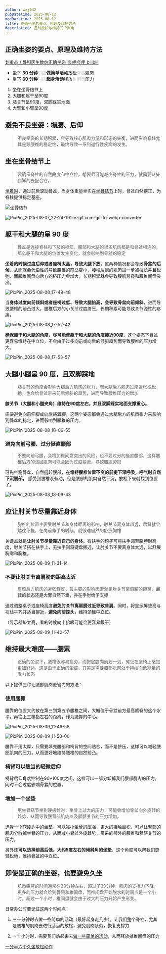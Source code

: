 ```yaml
---
author: wzj042
pubDatetime: 2025-08-12
modDatetime: 2025-08-12
title: 正确坐姿的要点、原理及维持方法
description: 定时放松与维持三个直角
---
```

## 正确坐姿的要点、原理及维持方法

[划重点！骨科医生教你正确坐姿_哔哩哔哩_bilibili](https://www.bilibili.com/video/BV1ERgnzYEBe/)

- 坐下 **30 分钟**<span data-type="text" style="color: rgba(0, 0, 0, 0.2);">时应</span>**做简单活动**放松<span data-type="text" style="color: rgba(0, 0, 0, 0.2);">脊柱</span>肌肉
- 坐下 **60 分钟**<span data-type="text" style="color: rgba(0, 0, 0, 0.2);">时应</span>**起身活动**释放<span data-type="text" style="color: rgba(0, 0, 0, 0.2);">椎间盘</span>压力



1. 坐在坐骨结节上
2. 大腿和躯干呈90度
3. 膝关节呈90度，双脚踩实地面
4. 大臂和小臂呈90度



## 避免不良坐姿：塌腰、后仰

> 不良坐姿的长期积累，会导致核心肌肉力量和形态的失衡，进而影响脊柱尤其是颈腰椎的稳定性，最终导致一系列退行性疾病的发生。



## 坐在坐骨结节上

> 要确保脊柱的自然曲度和中立位，想要尽可能减少脊柱的压力，就需要从头到脚的去配合它。

[坐着时](https://www.bilibili.com/video/BV1ERgnzYEBe?t=51.7)，通过前后滚动骨盆，当身体重量坐实在[坐骨结节]( "屁股上两个最硬、最凸起的骨头")上时，骨盆自然摆正，为脊柱提供稳定基座。

![坐骨结节](../../../assets/images/2025/correct_sitting_posture/PixPin_2025-08-07_22-20-45-20250807222047-7uuqxko.png "坐骨结节")

![PixPin_2025-08-07_22-24-191-ezgif.com-gif-to-webp-converter](../../../assets/images/2025/correct_sitting_posture/PixPin_2025-08-07_22-24-191-ezgif.com-gif-to-webp-converter-20250807223255-p4fsqlo.webp "滚动骨盆示例")

## 躯干和大腿的呈 90 度

> 骨盆是连接脊柱和下肢的枢纽，腰部和大腿的很多肌肉都是和骨盆相连的，那么躯干和大腿的位置发生变化，就会影响到骨盆的稳定


**坐着的时候过度后仰或者座椅太高，导致大腿下放**，这两种情况都会导致**骨盆的后倾**，从而就会代偿性的导致腰椎的前凸变小，腰椎后侧的肌肉进一步被拉长并且松弛，而腰椎间盘向后方的挤压力会增大，长期积累就会导致腰肌劳损和腰椎间盘突出。

![PixPin_2025-08-08_17-49-48](../../../assets/images/2025/correct_sitting_posture/PixPin_2025-08-08_17-49-48-20250808174955-rd22osa.png "坐姿过度后仰")

当**身体过度向前倾斜或者座椅过低、导致大腿抬高，会导致骨盆向前倾斜**，进而导致腰椎的前凸过大，腰椎后方的小关节过度挤压，长期积累可能导致关节源性的疼痛，

![PixPin_2025-08-08_17-52-42](../../../assets/images/2025/correct_sitting_posture/PixPin_2025-08-08_17-52-42-20250808175243-mcimbkg.png "身体过度前倾")

**确保躯干和大腿的角度，尽可能使躯干和大腿的角度接近90度**，这个姿态下骨盆更容易维持在中立位，不会由于过多向前或向后的倾斜趋势而导致腰椎的压力增大。

![PixPin_2025-08-08_17-53-57](../../../assets/images/2025/correct_sitting_posture/PixPin_2025-08-08_17-53-57-20250808175400-2lme5b9.png "合理坐姿示例")


## 大腿小腿呈 90 度，且双脚踩地

> 膝关节的角度会影响大腿后方肌肉的张力，而大腿后方肌肉过度紧张或松弛，也会给骨盆带来前后倾斜的趋势，进而导致腰椎压力的增加

**膝关节（大腿和小腿夹角）维持在90度左右，并且双脚踩实地面支撑重心。**

需要避免向前伸脚或向后蜷着脚，这两个姿态都会通过大腿后方的肌肉张力来影响到骨盆的稳定，进而影响到腰椎的压力。

![PixPin_2025-08-08_18-06-55](../../../assets/images/2025/correct_sitting_posture/PixPin_2025-08-08_18-06-55-20250808180700-ksjb3yo.png "需避免的坐姿")


### 避免向前弓腰、过分挺直腰部

> 不要向前弓腰，会增加椎间盘突出的风险，也不要过分的挺直腰部，这样腰椎后方的浅层肌肉可能会因为过度紧张，导致腰肌劳损

可先坐稳骨盆，自然挺起腰部，在**维持腰椎位置不变的前提下深呼吸，呼气时自然下沉腰部，** 感受到腰椎没有动，但是腰部的肌肉自然下沉，放松下来就找到位置了。


![PixPin_2025-08-08_18-09-43](../../../assets/images/2025/correct_sitting_posture/PixPin_2025-08-08_18-09-43-20250808180951-9t86u8k.png "需避免的坐姿")


## 应让肘关节尽量靠近身体

> 胸椎的位置主要受肘关节和身体距离的影响，肘关节离身体越远，后背就会越往下拖，在向前伸手的时候，就很难自然的舒展胸椎

关键点就是**让肘关节尽量靠近自己的身体**。有扶手的椅子可将扶手调至胳膊肘高度，肘关节搭在扶手上，无扶手则将键盘挪近，让肘关节不要离身体太远，以舒展胸廓和胸椎。

![PixPin_2025-08-09_11-31-14](../../../assets/images/2025/correct_sitting_posture/PixPin_2025-08-09_11-31-14-20250809113116-z5zlqjw.png "让肘关节尽量靠近身体")

### 不要让肘关节离肩膀的距离太近

> 肩颈后方肌肉的紧张程度，最主要的影响因素就是肘关节离肩膀的距离，**最佳的状态还是大臂自然下垂，并在手肘给予支撑**

通过调整桌子或座椅高度**避免肘关节离肩膀过近导致耸肩**。同时，将显示屏垫高与视线平齐并适当挪近，**避免向前探头**，维持颈椎中立位。

（显示器垫太高，看的时候向上抬眼可能会更容易眼干）

![PixPin_2025-08-09_11-42-57](../../../assets/images/2025/correct_sitting_posture/PixPin_2025-08-09_11-42-57-20250809114258-gaapuyt.png "视线平齐显示器")

## 维持最大难度——腰累

> 正确的坐姿下，腰椎很容易疲劳，而把屁股向前划一划，瘫坐在座椅上感觉更加舒适，这是由于正确的坐姿，其实是需要腰部肌肉处于持续而低能量的发力状态

以下提供三种让腰部肌肉更省力的方法：

### 使用腰靠

腰靠的位置大约放在第三到第五节腰椎之间，大概位于骨盆前方最高髂脊的这个水平，再往上三横指左右的距离，作为腰靠的中心。

![PixPin_2025-08-09_11-46-58](../../../assets/images/2025/correct_sitting_posture/PixPin_2025-08-09_11-46-58-20250809114725-3e22cvh.png "腰靠位置")

![PixPin_2025-08-09_11-50-00](../../../assets/images/2025/correct_sitting_posture/PixPin_2025-08-09_11-50-00-20250809115009-y5jjsle.png "腰靠位置")

腰靠不用太厚，只需要填充腰部和椅背的空间贴合，而不是挤压，这样可以减轻腰部肌肉的压力，从而更好地维持腰椎的自然前凸。

### 椅背可以适当的轻微后仰

椅背后仰角度控制在90~100度之间，这样可以一部分卸掉我们腰部肌肉的压力，同时不会过度影响骨盆的位置。

### 增加一个坐垫

> 用坐骨结节坐到硬板凳时，坐骨上过大的压力，可能会增加骨盆向外旋转的趋势，从而导致腰背部肌肉以及骶髂关节的压力增加。

选择一个软硬适中的坐垫，可以减小坐骨的压强，更大的接触面积，可以让臀部的肌肉分散掉坐骨的压力，从而减小骨盆外旋趋势，带来的额外的腰椎和骶髂关节的压力。

另外还**可以选择前高后低，大约5度左右的倾斜角的坐垫**，这个角度可以帮我们更轻松地，维持骨盆的中立位。


## 即使是正确的坐姿，也要避免久坐

> 肌肉疲劳的时间通常在30分钟左右，超过了30分钟，肌肉的支撑力下降，更多的压力就会给到骨质和椎间盘，而椎间盘开始脱水的时间点是一个小时，超过一个小时，椎间盘就会由于过大的压力开始产生形变。

日常办公时要记住这两个时间点：

1. 三十分钟时去做一些简单的活动（最好起身走几步），让我们整个脊柱，尤其是腰椎的肌肉去进行适当的放松，避免肌肉疲劳，恢复支撑力

2. 一个小时时，需要我们站起来去[做一些简单的活动](https://www.bilibili.com/video/BV1Cb7WzaEN5/)，从而释放掉椎间盘的压力

[一分半六个久坐放松动作](https://blog.xqher.cn/post/2025/desk_relief_6_moves_neck_back/)
